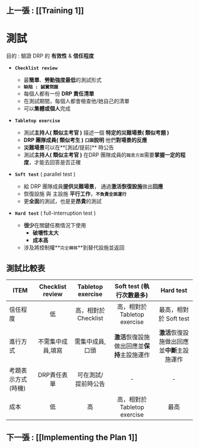 ## 上一張 : [[Training 1]]
# 測試
目的 : 驗證 DRP 的 **有效性** & **信任程度**
- **`Checklist review`**
	- 最**簡單**、**勞動強度最低**的測試形式
	- **`缺陷 : 誠實問題`**
	-  每個人都有一份 **DRP 責任清單**
	- 在測試期間，每個人都會檢查他/她自己的清單
	- 可以**集體或個人**完成

- **`Tabletop exercise`**
	- 測試**主持人( 類似主考官 )** 描述一個 **特定的災難場景( 類似考題 )**
	- **DRP 團隊成員( 類似考生 )** **`口頭`說明** 他們**對場景的反應**
	- **災難場景**可以在**[測試/提前]** 時公告
	- 測試**主持人( 類似主考官 )** 在DRP 團隊成員的`職責方面`需要**掌握一定的程度**，才能去回答是否正確
- **`Soft test`** ( parallel test )
	- 給 DRP 團隊成員**提供災難場景**， 通過**激活恢復設施**做出**回應**
	- 恢復設施 與 主設施 **平行工作**，**`不負責全面運行`**
	- 更**全面**的測試，也是更**昂貴**的測試
- **`Hard test`** ( full-interruption test )
	- **很少**在關鍵任務情況下使用
		- **破壞性太大**
		- **成本高**
	- 涉及將控制權**`完全轉移`**到替代設施並返回


## 測試比較表
| ITEM               | Checklist review  |  Tabletop exercise  |           Soft test (執行次數最多)           |                  Hard test                   |
| ------------------ |:-----------------:|:-------------------:|:--------------------------------------------:|:--------------------------------------------:|
| 信任程度           |        低         | 高，相對於Checklist |         高，相對於Tabletop exercise          |            最高，相對於 Soft test            |
| 進行方式           | 不需集中成員,填寫 |   需集中成員,口頭   | **激活**恢復設施做出回應並**保持**主設施運作 | **激活**恢復設施做出回應並**中斷**主設施運作 |
| 考題表示方式(時機) |    DRP責任表單    | 可在測試/提前時公告 |                      -                       |                      -                       |
| 成本               |        低         |         高          |         高，相對於Tabletop exercise          |                     最高                     |

## 下一張 : [[Implementing the Plan 1]]